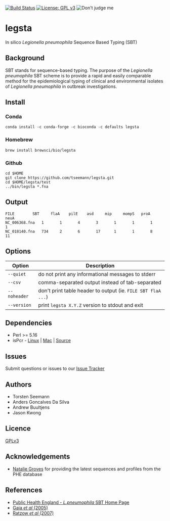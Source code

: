 [![Build Status](https://travis-ci.org/tseemann/legsta.svg?branch=master)](https://travis-ci.org/tseemann/legsta)
[![License: GPL v3](https://img.shields.io/badge/License-GPL%20v3-blue.svg)](https://www.gnu.org/licenses/gpl-3.0)
![Don't judge me](https://img.shields.io/badge/Language-Perl_5-steelblue.svg)

# legsta

In silico *Legionella pneumophila* Sequence Based Typing (SBT)

## Background

SBT stands for sequence-based typing.  The purpose of the 
*Legionella pneumophila* SBT scheme is to provide a rapid and easily comparable method
for the epidemiological typing of clinical and environmental isolates of
*Legionella pneumophila* in outbreak investigations.

## Install

### Conda
```
conda install -c conda-forge -c bioconda -c defaults legsta
```
### Homebrew
```
brew install brewsci/bio/legsta
```
### Github
```
cd $HOME
git clone https://github.com/tseemann/legsta.git
cd $HOME/legsta/test
../bin/legsta *.fna
```

## Output

```
FILE  		SBT     flaA    pilE    asd     mip     mompS   proA    neuA
NC_006368.fna   1       1       4       3       1       1       1       1
NC_018140.fna   734     2       6       17      1       1       8       11
```

## Options

Option        | Description
--------------|-------------------------------------------------------------
`--quiet`     | do not print any informational messages to stderr
`--csv`       | comma-separated output instead of tab-separated
`--noheader`  | don't print table header to output (ie. `FILE SBT flaA ...`) 
`--version`   | print `legsta X.Y.Z` version to stdout and exit

## Dependencies

* Perl >= 5.16
* isPcr - [Linux](http://hgwdev.cse.ucsc.edu/~kent/exe/linux/isPcr.zip) | [Mac](http://hgwdev.cse.ucsc.edu/~kent/exe/macIntel/isPcr.zip) | [Source](https://users.soe.ucsc.edu/~kent/src/isPcr.zip)

## Issues

Submit questions or issues to our [Issue Tracker](https://github.com/tseemann/legsta/issues)

## Authors

* Torsten Seemann
* Anders Goncalves Da Silva
* Andrew Buultjens
* Jason Kwong

## Licence

[GPLv3](https://raw.githubusercontent.com/tseemann/legsta/master/LICENSE)

## Acknowledgements

* [Natalie Groves](@grovesn) for providing the latest sequences and profiles from the PHE database

## References

* [Public Health England - *L.pneumophila* SBT Home Page](http://bioinformatics.phe.org.uk/legionella/legionella_sbt/php/sbt_homepage.php)
* [Gaia *et al* (2005)](http://www.ncbi.nlm.nih.gov/pubmed/15872220)
* [Ratzow *et al* (2007)](http://www.ncbi.nlm.nih.gov/pubmed/17409215)
